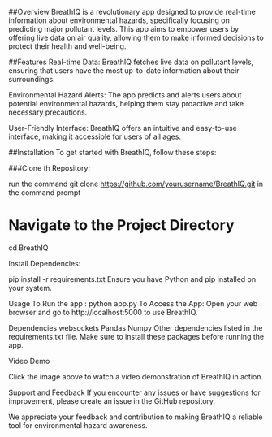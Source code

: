 
##Overview
BreathIQ is a revolutionary app designed to provide real-time information about environmental hazards, specifically focusing on predicting major pollutant levels. This app aims to empower users by offering live data on air quality, allowing them to make informed decisions to protect their health and well-being.

##Features
Real-time Data: BreathIQ fetches live data on pollutant levels, ensuring that users have the most up-to-date information about their surroundings.

Environmental Hazard Alerts: The app predicts and alerts users about potential environmental hazards, helping them stay proactive and take necessary precautions.

User-Friendly Interface: BreathIQ offers an intuitive and easy-to-use interface, making it accessible for users of all ages.

##Installation
To get started with BreathIQ, follow these steps:

###Clone th Repository:

run the command 
git clone https://github.com/yourusername/BreathIQ.git
in the command prompt

# Navigate to the Project Directory
cd BreathIQ

Install Dependencies:

pip install -r requirements.txt
Ensure you have Python and pip installed on your system.

Usage
To Run the app :
python app.py
To Access the App:
Open your web browser and go to http://localhost:5000 to use BreathIQ.

Dependencies
websockets
Pandas
Numpy
Other dependencies listed in the requirements.txt file.
Make sure to install these packages before running the app.

Video Demo

Click the image above to watch a video demonstration of BreathIQ in action.

Support and Feedback
If you encounter any issues or have suggestions for improvement, please create an issue in the GitHub repository.

We appreciate your feedback and contribution to making BreathIQ a reliable tool for environmental hazard awareness.
